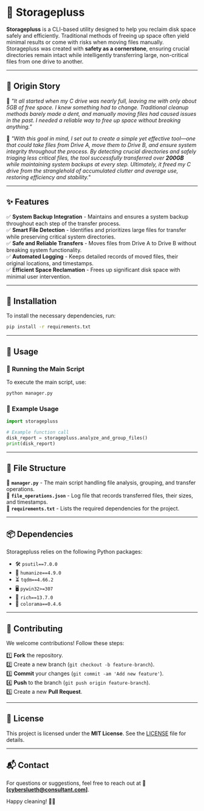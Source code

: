# 🚀 Storagepluss

**Storagepluss** is a CLI-based utility designed to help you reclaim disk space safely and efficiently. Traditional methods of freeing up space often yield minimal results or come with risks when moving files manually. Storagepluss was created with **safety as a cornerstone**, ensuring crucial directories remain intact while intelligently transferring large, non-critical files from one drive to another.

---

## 📖 Origin Story

💾 _"It all started when my C drive was nearly full, leaving me with only about 5GB of free space. I knew something had to change. Traditional cleanup methods barely made a dent, and manually moving files had caused issues in the past. I needed a reliable way to free up space without breaking anything."_

🔄 _"With this goal in mind, I set out to create a simple yet effective tool—one that could take files from Drive A, move them to Drive B, and ensure system integrity throughout the process. By detecting crucial directories and safely triaging less critical files, the tool successfully transferred over **200GB** while maintaining system backups at every step. Ultimately, it freed my C drive from the stranglehold of accumulated clutter and average use, restoring efficiency and stability."_

---

## ✨ Features

✅ **System Backup Integration** - Maintains and ensures a system backup throughout each step of the transfer process.  
✅ **Smart File Detection** - Identifies and prioritizes large files for transfer while preserving critical system directories.  
✅ **Safe and Reliable Transfers** - Moves files from Drive A to Drive B without breaking system functionality.  
✅ **Automated Logging** - Keeps detailed records of moved files, their original locations, and timestamps.  
✅ **Efficient Space Reclamation** - Frees up significant disk space with minimal user intervention.  

---

## 🔧 Installation

To install the necessary dependencies, run:

```bash
pip install -r requirements.txt
```

---

## 🚀 Usage

### 🏁 Running the Main Script

To execute the main script, use:

```bash
python manager.py
```

### 📝 Example Usage

```python
import storagepluss

# Example function call
disk_report = storagepluss.analyze_and_group_files()
print(disk_report)
```

---

## 📂 File Structure

📜 **`manager.py`** - The main script handling file analysis, grouping, and transfer operations.  
📜 **`file_operations.json`** - Log file that records transferred files, their sizes, and timestamps.  
📜 **`requirements.txt`** - Lists the required dependencies for the project.  

---

## 📦 Dependencies

Storagepluss relies on the following Python packages:

- 🛠️ `psutil==7.0.0`
- 📏 `humanize==4.9.0`
- ⏳ `tqdm==4.66.2`
- 🖥️ `pywin32>=307`
- 🎨 `rich==13.7.0`
- 🎨 `colorama==0.4.6`

---

## 🤝 Contributing

We welcome contributions! Follow these steps:

1️⃣ **Fork** the repository.  
2️⃣ Create a new branch (`git checkout -b feature-branch`).  
3️⃣ **Commit** your changes (`git commit -am 'Add new feature'`).  
4️⃣ **Push** to the branch (`git push origin feature-branch`).  
5️⃣ Create a new **Pull Request**.  

---

## 📜 License

This project is licensed under the **MIT License**. See the [LICENSE](LICENSE) file for details.

---

## 📬 Contact

For questions or suggestions, feel free to reach out at 📧 **[cyberslueth@consultant.com]**.  

Happy cleaning! 🚀💾

